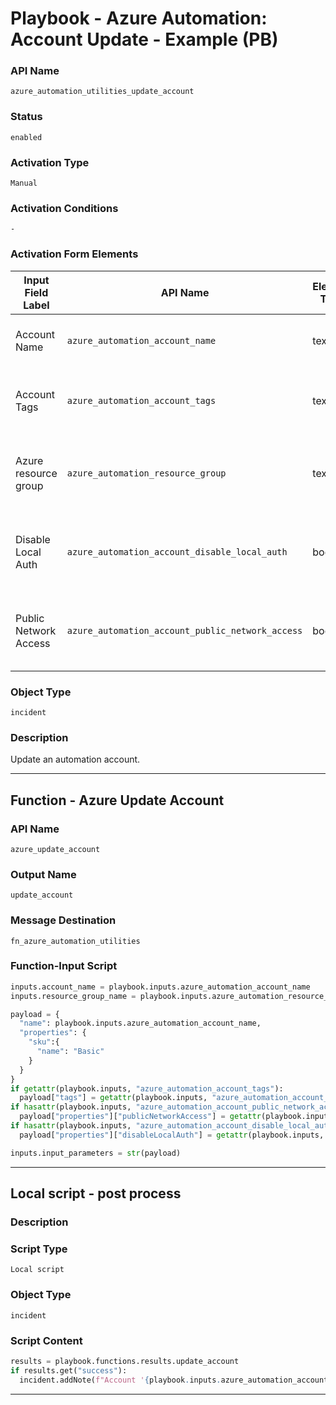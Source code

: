 <!--
    DO NOT MANUALLY EDIT THIS FILE
    THIS FILE IS AUTOMATICALLY GENERATED WITH resilient-sdk codegen
    Generated with resilient-sdk v50.0.151
-->

# Playbook - Azure Automation: Account Update - Example (PB)

### API Name
`azure_automation_utilities_update_account`

### Status
`enabled`

### Activation Type
`Manual`

### Activation Conditions
`-`

### Activation Form Elements
| Input Field Label | API Name | Element Type | Tooltip | Requirement |
| ----------------- | -------- | ------------ | ------- | ----------- |
| Account Name | `azure_automation_account_name` | text | Azure automation account name | Always |
| Account Tags | `azure_automation_account_tags` | text | dictionary of Azure automation account tags | Optional |
| Azure resource group | `azure_automation_resource_group` | text | The Azure resource group this account should be in | Always |
| Disable Local Auth | `azure_automation_account_disable_local_auth` | boolean | Should Local Auth be disabled on the account | Optional |
| Public Network Access | `azure_automation_account_public_network_access` | boolean | Allow the account to have public network access | Optional |

### Object Type
`incident`

### Description
Update an automation account.


---
## Function - Azure Update Account

### API Name
`azure_update_account`

### Output Name
`update_account`

### Message Destination
`fn_azure_automation_utilities`

### Function-Input Script
```python
inputs.account_name = playbook.inputs.azure_automation_account_name
inputs.resource_group_name = playbook.inputs.azure_automation_resource_group

payload = {
  "name": playbook.inputs.azure_automation_account_name,
  "properties": {
    "sku":{
      "name": "Basic"
    }
  }
}
if getattr(playbook.inputs, "azure_automation_account_tags"):
  payload["tags"] = getattr(playbook.inputs, "azure_automation_account_tags", {})
if hasattr(playbook.inputs, "azure_automation_account_public_network_access"):
  payload["properties"]["publicNetworkAccess"] = getattr(playbook.inputs, "azure_automation_account_public_network_access")
if hasattr(playbook.inputs, "azure_automation_account_disable_local_auth"):
  payload["properties"]["disableLocalAuth"] = getattr(playbook.inputs, "azure_automation_account_disable_local_auth")

inputs.input_parameters = str(payload)
```

---

## Local script - post process

### Description


### Script Type
`Local script`

### Object Type
`incident`

### Script Content
```python
results = playbook.functions.results.update_account
if results.get("success"):
  incident.addNote(f"Account '{playbook.inputs.azure_automation_account_name}' was updated successfully.")
```

---

